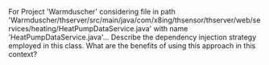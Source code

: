 For Project 'Warmduscher' considering file in path 'Warmduscher/thserver/src/main/java/com/x8ing/thsensor/thserver/web/services/heating/HeatPumpDataService.java' with name 'HeatPumpDataService.java'... 
Describe the dependency injection strategy employed in this class. What are the benefits of using this approach in this context?